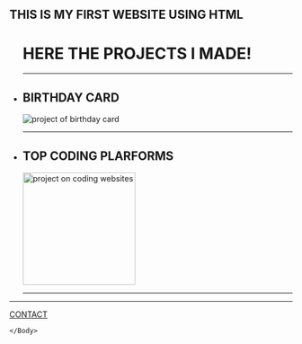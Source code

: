 <!DOCTYPE html>
<html lang="en">
    <head>
        <meta charset="UTF-8">
        <title>MY NAME IS SAYAN ,I AM LEARNING WEB DEVLOPMENT </title>
    </head>
    <Body>
        <H2>THIS IS MY FIRST WEBSITE USING HTML </H2>
        <UL><h1>HERE THE PROJECTS I MADE!</h1><hr>
            <LI><H2>BIRTHDAY CARD</H2>
                <img src="./assets/birthday sayan.png" alt="project of birthday card"/><hr>
            </LI>    
            <LI><h2>TOP CODING PLARFORMS</h2>
                 <IMG SRC="./assets/coding websites.png" height="200" alt="project on coding websites"/><hr>
            </LI>    
        </UL><hr>
        <a href="http://127.0.0.1:3000/4.1 Webpages/public/contact.html">CONTACT </a>
        
    </Body>
</html>
